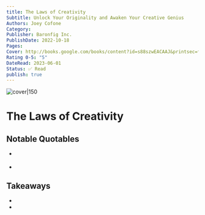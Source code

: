 ```yaml
---
title: The Laws of Creativity
Subtitle: Unlock Your Originality and Awaken Your Creative Genius
Authors: Joey Cofone
Category: 
Publisher: Baronfig Inc.
PublishDate: 2022-10-18
Pages: 
Cover: http://books.google.com/books/content?id=s88szwEACAAJ&printsec=frontcover&img=1&zoom=1&source=gbs_api
Rating 0-5: "5"
DateRead: 2023-06-01
Status: ✅ Read
publish: true
---
```


![cover|150](http://books.google.com/books/content?id=s88szwEACAAJ&printsec=frontcover&img=1&zoom=1&source=gbs_api)

# The Laws of Creativity


## Notable Quotables
- >
- >

## Takeaways
- 
-